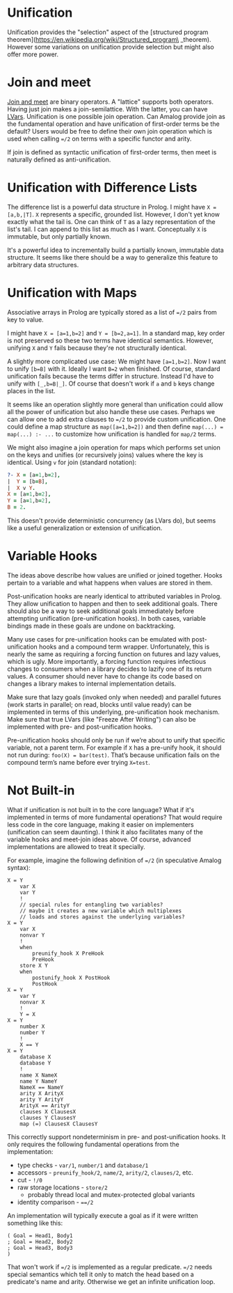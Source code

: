 # Unification

Unification provides the "selection" aspect of the [structured program theorem](https://en.wikipedia.org/wiki/Structured_program\
_theorem).  However some variations on unification provide selection but might also offer more power.

# Join and meet

[Join and meet](https://en.wikipedia.org/wiki/Join_and_meet) are binary operators.  A "lattice" supports both operators.  Having just join makes a join-semilattice.  With the latter, you can have [LVars](http://composition.al/blog/2013/09/22/some-example-mvar-ivar-and-lvar-programs-in-haskell/).  Unification is one possible join operation.  Can Amalog provide join as the fundamental operation and have unification of first-order terms be the default?  Users would be free to define their own join operation which is used when calling `=/2` on terms with a specific functor and arity.

If join is defined as syntactic unification of first-order terms, then meet is naturally defined as anti-unification.

# Unification with Difference Lists

The difference list is a powerful data structure in Prolog.  I might have `X = [a,b,|T]`.  `X` represents a specific, grounded list.  However, I don't yet know exactly what the tail is.  One can think of `T` as a lazy representation of the list's tail.  I can append to this list as much as I want.  Conceptually `X` is immutable, but only partially known.

It's a powerful idea to incrementally build a partially known, immutable data structure.  It seems like there should be a way to generalize this feature to arbitrary data structures.

# Unification with Maps

Associative arrays in Prolog are typically stored as a list of `=/2` pairs from key to value.

I might have `X = [a=1,b=2]` and `Y = [b=2,a=1]`.  In a standard map, key order is not preserved so these two terms have identical semantics.  However, unifying `X` and `Y` fails because they're not structurally identical.

A slightly more complicated use case: We might have `[a=1,b=2]`.  Now I want to unify `[b=B]` with it.  Ideally I want `B=2` when finished.  Of course, standard unification fails because the terms differ in structure.  Instead I'd have to unify with `[_,b=B|_]`.  Of course that doesn't work if `a` and `b` keys change places in the list.

It seems like an operation slightly more general than unification could allow all the power of unification but also handle these use cases.  Perhaps we can allow one to add extra clauses to `=/2` to provide custom unification.  One could define a map structure as `map([a=1,b=2])` and then define `map(...) = map(...) :- ...` to customize how unification is handled for `map/2` terms.

We might also imagine a join operation for maps which performs set union on the keys and unifies (or recursively joins) values where the key is identical.  Using `v` for join (standard notation):

```prolog
?- X = [a=1,b=2],
|  Y = [b=B],
|  X v Y.
X = [a=1,b=2],
Y = [a=1,b=2],
B = 2.
```

This doesn't provide deterministic concurrency (as LVars do), but seems like a useful generalization or extension of unification.

# Variable Hooks

The ideas above describe how values are unified or joined together.  Hooks pertain to a variable and what happens when values are stored in them.

Post-unification hooks are nearly identical to attributed variables in Prolog.  They allow unification to happen and then to seek additional goals.  There should also be a way to seek additional goals immediately before attempting unification (pre-unification hooks).  In both cases, variable bindings made in these goals are undone on backtracking.

Many use cases for pre-unification hooks can be emulated with post-unification hooks and a compound term wrapper.  Unfortunately, this is nearly the same as requiring a forcing function on futures and lazy values, which is ugly.  More importantly, a forcing function requires infectious changes to consumers when a library decides to lazify one of its return values.  A consumer should never have to change its code based on changes a library makes to internal implementation details.

Make sure that lazy goals (invoked only when needed) and parallel futures (work starts in parallel; on read, blocks until value ready) can be implemented in terms of this underlying, pre-unification hook mechanism.  Make sure that true LVars (like "Freeze After Writing") can also be implemented with pre- and post-unification hooks.

Pre-unification hooks should only be run if we’re about to unify that specific variable, not a parent term.  For example if `X` has a pre-unify hook, it should not run during: `foo(X) = bar(test)`.  That’s because unification fails on the compound term’s name before ever trying `X=test`.

# Not Built-in

What if unification is not built in to the core language?  What if it's implemented in terms of more fundamental operations?  That would require less code in the core language, making it easier on implementers (unification can seem daunting).  I think it also facilitates many of the variable hooks and meet-join ideas above.  Of course, advanced implementations are allowed to treat it specially.

For example, imagine the following definition of `=/2` (in speculative Amalog syntax):

    X = Y
        var X
        var Y
        !
        // special rules for entangling two variables?
        // maybe it creates a new variable which multiplexes
        // loads and stores against the underlying variables?
    X = Y
        var X
        nonvar Y
        !
        when
            preunify_hook X PreHook
            PreHook
        store X Y
        when
            postunify_hook X PostHook
            PostHook
    X = Y
        var Y
        nonvar X
        !
        Y = X
    X = Y
        number X
        number Y
        !
        X == Y
    X = Y
        database X
        database Y
        !
        name X NameX
        name Y NameY
        NameX == NameY
        arity X ArityX
        arity Y ArityY
        ArityX == ArityY
        clauses X ClausesX
        clauses Y ClausesY
        map (=) ClausesX ClausesY

This correctly support nondeterminism in pre- and post-unification hooks.  It only requires the following fundamental operations from the implementation:

  * type checks - `var/1`, `number/1` and `database/1`
  * accessors - `preunify_hook/2`, `name/2`, `arity/2`, `clauses/2`, etc.
  * cut - `!/0`
  * raw storage locations - `store/2`
    * probably thread local and mutex-protected global variants
  * identity comparison - `==/2`

An implementation will typically execute a goal as if it were written something like this:

    ( Goal = Head1, Body1
    ; Goal = Head2, Body2
    ; Goal = Head3, Body3
    )

That won't work if `=/2` is implemented as a regular predicate.  `=/2` needs special semantics which tell it only to match the head based on a predicate's name and arity.  Otherwise we get an infinite unification loop.

